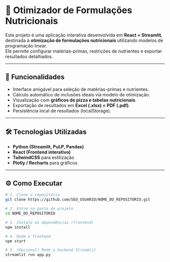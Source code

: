 # 🧮 Otimizador de Formulações Nutricionais

Este projeto é uma aplicação interativa desenvolvida em **React + Streamlit**, destinada à **otimização de formulações nutricionais** utilizando modelos de programação linear.  
Ele permite configurar matérias-primas, restrições de nutrientes e exportar resultados detalhados.

---

## 🚀 Funcionalidades
- Interface amigável para seleção de matérias-primas e nutrientes.
- Cálculo automático de inclusões ideais via modelo de otimização.
- Visualização com **gráficos de pizza e tabelas nutricionais**.
- Exportação de resultados em **Excel (.xlsx)** e **PDF (.pdf)**.
- Persistência local de resultados (localStorage).

---

## 🛠️ Tecnologias Utilizadas
- **Python (Streamlit, PuLP, Pandas)**
- **React (Frontend interativo)**
- **TailwindCSS** para estilização
- **Plotly / Recharts** para gráficos

---

## ⚙️ Como Executar
```bash
# 1. Clone o repositório
git clone https://github.com/SEU_USUARIO/NOME_DO_REPOSITORIO.git

# 2. Entre na pasta do projeto
cd NOME_DO_REPOSITORIO

# 3. Instale as dependências (frontend)
npm install

# 4. Rode o frontend
npm start

# 5. (Opcional) Rode o backend Streamlit
streamlit run app.py
